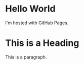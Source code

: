 <!DOCTYPE html>
<html>
<body>
<h1>Hello World</h1>
<p>I'm hosted with GitHub Pages.</p>
</body>
</html>
<html>
<head>
<title>Page Title</title>
</head>
<body>

<h1>This is a Heading</h1>
<p>This is a paragraph.</p>

</body>
</html>
